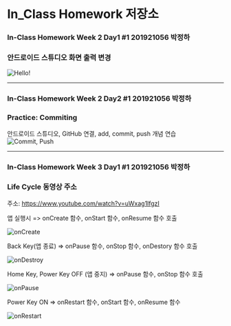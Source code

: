 # In_Class Homework 저장소

### In-Class Homework Week 2 Day1 #1 201921056 박정하
### 안드로이드 스튜디오 화면 출력 변경

![Hello!](https://user-images.githubusercontent.com/80028148/110406386-78e33180-80c5-11eb-9e34-ec6eec4d47fc.PNG)


-----------------------------------------------------------

### In-Class Homework Week 2 Day2 #1 201921056 박정하
### Practice: Commiting
안드로이드 스튜디오, GitHub 연결, add, commit, push 개념 연습
![Commit, Push](https://user-images.githubusercontent.com/80028148/110602282-2e4add80-81c9-11eb-988b-2605d09e3528.PNG)


-----------------------------------------------------------

### In-Class Homework Week 3 Day1 #1 201921056 박정하
### Life Cycle 동영상 주소

주소: https://www.youtube.com/watch?v=uWxag1lfgzI


앱 실행시 => onCreate 함수, onStart 함수, onResume 함수 호출

![onCreate](https://user-images.githubusercontent.com/80028148/111307722-31e4d580-869d-11eb-8ab0-bc820d022aac.PNG)

Back Key(앱 종료) => onPause 함수, onStop 함수, onDestory 함수 호출

![onDestroy](https://user-images.githubusercontent.com/80028148/111307935-6ce70900-869d-11eb-8e37-b0f2f3363bb6.PNG)

Home Key, Power Key OFF (앱 중지) => onPause 함수, onStop 함수 호출

![onPause](https://user-images.githubusercontent.com/80028148/111310298-46769d00-86a0-11eb-8991-b3890833130a.PNG)

Power Key ON => onRestart 함수, onStart 함수, onResume 함수 

![onRestart](https://user-images.githubusercontent.com/80028148/111308910-9ce2dc00-869e-11eb-865d-ae0be659f0d3.PNG)




